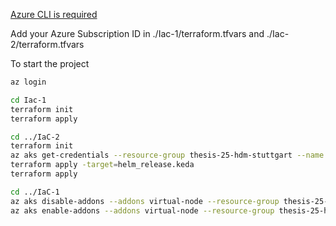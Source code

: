 [Azure CLI is required](https://learn.microsoft.com/de-de/cli/azure/)

Add your Azure Subscription ID in ./Iac-1/terraform.tfvars and ./Iac-2/terraform.tfvars

To start the project

```bash
az login
```

```bash
cd Iac-1
terraform init
terraform apply
```

```bash
cd ../IaC-2
terraform init
az aks get-credentials --resource-group thesis-25-hdm-stuttgart --name thesis-aks-cluster-hdm-25 --overwrite-existing
terraform apply -target=helm_release.keda
terraform apply
```

```bash
cd ../IaC-1
az aks disable-addons --addons virtual-node --resource-group thesis-25-hdm-stuttgart --name thesis-aks-cluster-hdm-25
az aks enable-addons --addons virtual-node --resource-group thesis-25-hdm-stuttgart --name thesis-aks-cluster-hdm-25 --subnet-name aci-subnet
```
